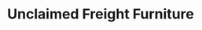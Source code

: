 ---
title: "Unclaimed Freight Furniture"
url: /aberdeen/unclaimed-freight-furniture/
shop: Möbel
---